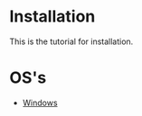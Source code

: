 # Installation

This is the tutorial for installation.

# OS's
- [Windows](https://sas2k.github.io/Zap/docs/build/Installation/Windows)